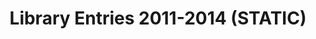 ---
schema: default
title: Library Entries 2011-2014 (STATIC)
organization: 'Marketing, Communication and Customer Services'
notes: Library Entries (2011-2014)
resources:
  - name: Library Entries 2011-2014
    url: >-
      https://org.manchester.ac.uk/libraryconnect/mi/dashboard/Lists/entries/AllItems.aspx
    format: ''
license: ''
maintainer: ''
maintainer_email: ''
---